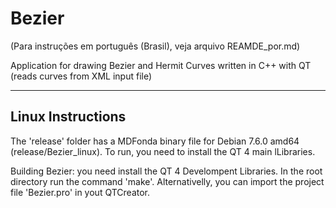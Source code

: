 Bezier
======

(Para instruções em português (Brasil), veja arquivo REAMDE_por.md)

Application for drawing Bezier and Hermit Curves written in C++ with QT (reads curves from XML input file)


------------------
Linux Instructions 
------------------

The 'release' folder has a MDFonda binary file for Debian 7.6.0 amd64 (release/Bezier_linux). To run, you need to install the QT 4 main lLibraries.

Building Bezier: you need install the QT 4 Develompent Libraries. In the root directory run the command 'make'. Alternativelly, you can import the project file 'Bezier.pro' in yout QTCreator.

